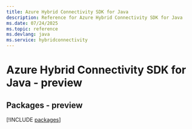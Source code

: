 ```yaml
---
title: Azure Hybrid Connectivity SDK for Java
description: Reference for Azure Hybrid Connectivity SDK for Java
ms.date: 07/24/2025
ms.topic: reference
ms.devlang: java
ms.service: hybridconnectivity
---
```

# Azure Hybrid Connectivity SDK for Java - preview
## Packages - preview
[!INCLUDE [packages](hybrid-connectivity-index.md)]